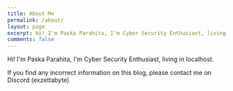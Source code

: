 ```yaml
---
title: About Me
permalink: /about/
layout: page
excerpt: Hi! I'm Paska Parahita, I'm Cyber Security Enthusiast, living in localhost. This blog for documentation about cyber security, likes to learn new things but often forgot, that a reason why Im writing.
comments: false
---
```


Hi! I'm Paska Parahita, I'm Cyber Security Enthusiast, living in localhost.

If you find any incorrect information on this blog, please contact me on Discord (exzettabyte)
